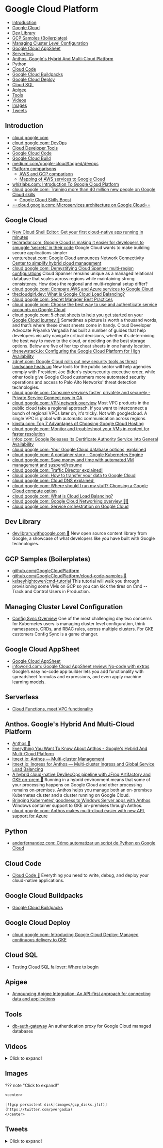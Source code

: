 # Google Cloud Platform
- [Introduction](#introduction)
- [Google Cloud](#google-cloud)
- [Dev Library](#dev-library)
- [GCP Samples (Boilerplates)](#gcp-samples-boilerplates)
- [Managing Cluster Level Configuration](#managing-cluster-level-configuration)
- [Google Cloud AppSheet](#google-cloud-appsheet)
- [Serverless](#serverless)
- [Anthos. Google's Hybrid And Multi-Cloud Platform](#anthos-googles-hybrid-and-multi-cloud-platform)
- [Python](#python)
- [Cloud Code](#cloud-code)
- [Google Cloud Buildpacks](#google-cloud-buildpacks)
- [Google Cloud Deploy](#google-cloud-deploy)
- [Cloud SQL](#cloud-sql)
- [Apigee](#apigee)
- [Tools](#tools)
- [Videos](#videos)
- [Images](#images)
- [Tweets](#tweets)

## Introduction
* [cloud.google.com](https://cloud.google.com)
* [cloud.google.com: DevOps](https://cloud.google.com/devops)
* [Cloud Developer Tools](https://cloud.google.com/products/tools)
* [Google Cloud Code](https://cloud.google.com/code)
* [Google Cloud Build](https://cloud.google.com/cloud-build)
* [medium.com/google-cloud/tagged/devops](https://medium.com/google-cloud/tagged/devops)
* [Platform comparisons](https://cloud.google.com/docs/compare)
    * [AWS and GCP comparison](https://cloud.google.com/docs/compare/aws)
    * [Mapping of AWS services to Google Cloud](https://gregsramblings.com/blog/compare-google-cloud-to-aws/)
* [whizlabs.com: Introduction To Google Cloud Platform](https://www.whizlabs.com/blog/google-cloud-platform/)
* [cloud.google.com: Training more than 40 million new people on Google Cloud skills](https://cloud.google.com/blog/topics/training-certifications/google-cloud-to-train-more-than-40-million-with-cloud-skills)
  * [Google Cloud Skills Boost](https://inthecloud.withgoogle.com/free-training-21/register.html)
* [==cloud.google.com: Microservices architecture on Google Cloud==](https://cloud.google.com/blog/topics/developers-practitioners/microservices-architecture-google-cloud)

## Google Cloud
- [New Cloud Shell Editor: Get your first cloud-native app running in minutes](https://cloud.google.com/blog/products/application-development/introducing-cloud-shell-editor)
- [techradar.com: Google Cloud is making it easier for developers to smuggle ‘secrets’ in their code](https://www.techradar.com/news/google-cloud-is-making-it-easier-for-developers-to-smuggle-secrets-in-their-code) Google Cloud wants to make building secure applications simpler
- [venturebeat.com: Google Cloud announces Network Connectivity Center to simplify hybrid cloud management](https://venturebeat.com/2021/03/23/google-cloud-announces-network-connectivity-center-to-simplify-hybrid-cloud-management)
- [cloud.google.com: Demystifying Cloud Spanner multi-region configurations](https://cloud.google.com/blog/topics/developers-practitioners/demystifying-cloud-spanner-multi-region-configurations) Cloud Spanner remains unique as a managed relational database that scales across regions while maintaining strong consistency. How does the regional and multi-regional setup differ? 
- [cloud.google.com: Compare AWS and Azure services to Google Cloud](https://cloud.google.com/free/docs/aws-azure-gcp-service-comparison)
- [thecloudgirl.dev: What is Google Cloud Load Balancing?](https://thecloudgirl.dev/CLB.html)
- [cloud.google.com: Secret Manager Best Practices](https://cloud.google.com/secret-manager/docs/best-practices)
- [cloud.google.com: Choose the best way to use and authenticate service accounts on Google Cloud](https://cloud.google.com/blog/products/identity-security/how-to-authenticate-service-accounts-to-help-keep-applications-secure)
- [cloud.google.com: 5 cheat sheets to help you get started on your Google Cloud journey 🌟](https://cloud.google.com/blog/products/gcp/5-google-cloud-product-cheat-sheets-2021) Sometimes a picture is worth a thousand words, and that’s where these cheat sheets come in handy. Cloud Developer Advocate Priyanka Vergadia has built a number of guides that help developers visually navigate critical decisions, whether it’s determining the best way to move to the cloud, or deciding on the best storage options. Below are five of her top cheat sheets in one handy location.
- [thenewstack.io: Configuring the Google Cloud Platform for High Availability](https://thenewstack.io/configuring-for-high-availability-in-google-cloud-platform/)
- [zdnet.com: Google Cloud rolls out new security tools as threat landscape heats up](https://www.zdnet.com/article/google-cloud-rolls-out-new-security-tools-as-threat-landscape-heats-up/) New tools for the public sector will help agencies comply with President Joe Biden's cybersecurity executive order, while other tools give Google Cloud customers more automated security operations and access to Palo Alto Networks' threat detection technologies.
- [cloud.google.com: Consume services faster, privately and securely - Private Service Connect now in GA](https://cloud.google.com/blog/products/networking/private-service-connect-is-now-generally-available)
- [cloud.google.com: VPN network overview](https://cloud.google.com/vpc/docs/vpc) Most VPC products in the public cloud take a regional approach. If you want to interconnect a bunch of regional VPCs later on, it's tricky. Not with googlecloud. A single VPC is global with automatic communication across regions.
- [kinsta.com: Top 7 Advantages of Choosing Google Cloud Hosting](https://kinsta.com/blog/google-cloud-hosting/)
- [cloud.google.com: Monitor and troubleshoot your VMs in context for faster resolution](https://cloud.google.com/blog/products/operations/better-access-to-observability-data-for-virtual-machines)
- [infoq.com: Google Releases Its Certificate Authority Service into General Availability](https://www.infoq.com/news/2021/08/google-cloud-cas-ga/)
- [cloud.google.com: Your Google Cloud database options, explained](https://cloud.google.com/blog/topics/developers-practitioners/your-google-cloud-database-options-explained)
- [cloud.google.com: A container story - Google Kubernetes Engine](https://cloud.google.com/blog/topics/developers-practitioners/container-story-google-kubernetes-engine)
- [cloud.google.com: Save money and time with automated VM management and suspend/resume](https://cloud.google.com/blog/products/compute/guide-to-cost-optimization-through-automated-vm-management)
- [cloud.google.com: Traffic Director explained!](https://cloud.google.com/blog/topics/developers-practitioners/traffic-director-explained)
- [cloud.google.com: How to transfer your data to Google Cloud](https://cloud.google.com/blog/topics/developers-practitioners/how-transfer-your-data-google-cloud)
- [cloud.google.com: Cloud DNS explained!](https://cloud.google.com/blog/topics/developers-practitioners/cloud-dns-explained)
- [cloud.google.com: Where should I run my stuff? Choosing a Google Cloud compute option](https://cloud.google.com/blog/topics/developers-practitioners/where-should-i-run-my-stuff-choosing-google-cloud-compute-option)
- [cloud.google.com: What is Cloud Load Balancing?](https://cloud.google.com/blog/topics/developers-practitioners/what-cloud-load-balancing)
- [cloud.google.com: Google Cloud Networking overview 🌟🌟](https://cloud.google.com/blog/topics/developers-practitioners/google-cloud-networking-overview)
- [cloud.google.com: Service orchestration on Google Cloud](https://cloud.google.com/blog/topics/developers-practitioners/service-orchestration-google-cloud)

## Dev Library
- [devlibrary.withgoogle.com 🌟](https://devlibrary.withgoogle.com/) New open source content library from Google, a showcase of what developers like you have built with Google technologies.

## GCP Samples (Boilerplates)
- [github.com/GoogleCloudPlatform](https://github.com/GoogleCloudPlatform)
- [github.com/GoogleCloudPlatform/cloud-code-samples 🌟](https://github.com/GoogleCloudPlatform/cloud-code-samples)
- [kelseyhightower/cmd-tutorial](https://github.com/kelseyhightower/cmd-tutorial) This tutorial will walk you through provisioning some VMs on GCP so you can kick the tires on Cmd -- Track and Control Users in Production.

## Managing Cluster Level Configuration
- [Config Sync Overview](https://cloud.google.com/kubernetes-engine/docs/add-on/config-sync/overview) One of the most challenging day two concerns for Kubernetes users is managing cluster level configuration, think namespaces, CRDs, and RBAC rules, across multiple clusters. For GKE customers Config Sync is a game changer.

## Google Cloud AppSheet
- [Google Cloud AppSheet](https://cloud.google.com/appsheet) 
- [infoworld.com: Google Cloud AppSheet review: No-code with extras](https://www.infoworld.com/article/3640975/google-cloud-appsheet-review-no-code-with-extras.html) Google’s easy no-code app builder lets you add functionality with spreadsheet formulas and expressions, and even apply machine learning models.

## Serverless
- [Cloud Functions, meet VPC functionality](https://cloud.google.com/blog/products/serverless/learn-how-to-use-advanced-vpc-functionality-with-your-cloud-functions)

## Anthos. Google's Hybrid And Multi-Cloud Platform
- [Anthos 🌟](https://cloud.google.com/anthos/)
- [Everything You Want To Know About Anthos - Google's Hybrid And Multi-Cloud Platform](https://www.forbes.com/sites/janakirammsv/2019/04/14/everything-you-want-to-know-about-anthos-googles-hybrid-and-multi-cloud-platform/)
- [itnext.io: Anthos — Multi-cluster Management](https://itnext.io/anthos-multi-cluster-management-aa6f2c03120d)
- [itnext.io: Ingress for Anthos — Multi-cluster Ingress and Global Service Load Balancing](https://itnext.io/ingress-for-anthos-multi-cluster-ingress-and-global-service-load-balancing-c56c57b97e82)
- [A hybrid cloud-native DevSecOps pipeline with JFrog Artifactory and GKE on-prem 🌟](https://cloud.google.com/solutions/partners/a-hybrid-cloud-native-devsecops-pipeline-with-jfrog-artifactory-and-gke-on-prem) Running in a hybrid environment means that some of your processing happens on Google Cloud and other processing remains on-premises. Anthos helps you manage both an on-premises Kubernetes cluster and a cluster running on Google Cloud. 
- [Bringing Kubernetes’ goodness to Windows Server apps with Anthos](https://cloud.google.com/blog/topics/anthos/windows-server-support-comes-to-anthos-on-prem) Windows container support to GKE on-premises through Anthos.
- [cloud.google.com: Anthos makes multi-cloud easier with new API, support for Azure](https://cloud.google.com/blog/products/containers-kubernetes/google-cloud-anthos-multicloud-api-and-gke-on-azure-ga)

## Python
- [anderfernandez.com: Cómo automatizar un script de Python en Google Cloud](https://anderfernandez.com/blog/automatizar-script-python-google-cloud/)

## Cloud Code
- [Cloud Code 🌟](https://cloud.google.com/code) Everything you need to write, debug, and deploy your cloud-native applications.

## Google Cloud Buildpacks
- [Google Cloud Buildpacks](https://github.com/GoogleCloudPlatform/buildpacks)

## Google Cloud Deploy
- [cloud.google.com: Introducing Google Cloud Deploy: Managed continuous delivery to GKE](https://cloud.google.com/blog/products/devops-sre/google-cloud-deploy-automates-deploys-to-gke)


## Cloud SQL
- [Testing Cloud SQL failover: Where to begin](https://cloud.google.com/blog/topics/developers-practitioners/testing-cloud-sql-failover-where-begin)

## Apigee
- [Announcing Apigee Integration: An API-first approach for connecting data and applications](https://cloud.google.com/blog/products/api-management/google-cloud-announces-apigee-integration)

## Tools
- [db-auth-gateway](https://github.com/kloeckner-i/db-auth-gateway) An authentication proxy for Google Cloud managed databases

## Videos
<details>
  <summary>Click to expand!</summary>

<center>
<iframe width="560" height="315" src="https://www.youtube.com/embed/Zztufl4mFQ4" title="YouTube video player" frameborder="0" allow="accelerometer; autoplay; clipboard-write; encrypted-media; gyroscope; picture-in-picture" allowfullscreen></iframe>
</center>
</details>

## Images
??? note "Click to expand!"

	<center>

	[![gcp persistent disk](images/gcp_disks.jfif)](https://twitter.com/pvergadia)
	</center>

## Tweets
<details>
  <summary>Click to expand!</summary>

<center>
<blockquote class="twitter-tweet"><p lang="en" dir="ltr">🎟 You want to get a ticket to <a href="https://twitter.com/googlecloud?ref_src=twsrc%5Etfw">@googlecloud</a> networking, it&#39;s really cool!<br>🤓 I take an example company and walk trough the different networking services, take look 👉 <a href="https://t.co/tTwLp7DXH4">https://t.co/tTwLp7DXH4</a><a href="https://twitter.com/hashtag/cloudnetworking?src=hash&amp;ref_src=twsrc%5Etfw">#cloudnetworking</a> <a href="https://twitter.com/hashtag/cloudcomputing?src=hash&amp;ref_src=twsrc%5Etfw">#cloudcomputing</a> <a href="https://t.co/yFVEUpLy1g">pic.twitter.com/yFVEUpLy1g</a></p>&mdash; Priyanka Vergadia (@pvergadia) <a href="https://twitter.com/pvergadia/status/1455233394476998660?ref_src=twsrc%5Etfw">November 1, 2021</a></blockquote> <script async src="https://platform.twitter.com/widgets.js" charset="utf-8"></script>
</center>
</details>



